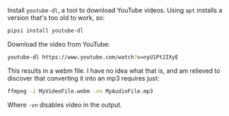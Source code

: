 <!--
.. title: TIL: Create mp3 from YouTube video
.. slug: til-create-mp3-from-youtube-video
.. date: 2021-05-13 11:18:33 UTC-05:00
.. tags: linux,music,til
.. category: 
.. link: 
.. description: 
.. type: text
-->

Install `youtube-dl`, a tool to download YouTube videos. Using `apt` installs a
version that's too old to work, so:

```bash
pipsi install youtube-dl
```

Download the video from YouTube:

```bash
youtube-dl https://www.youtube.com/watch?v=nyU1Pt2IXyE
```

This results in a webm file. I have no idea what that is, and am relieved
to discover that converting it into an mp3 requires just:

```bash
ffmpeg -i MyVideoFile.webm -vn MyAudioFile.mp3
```

Where `-vn` disables video in the output.

